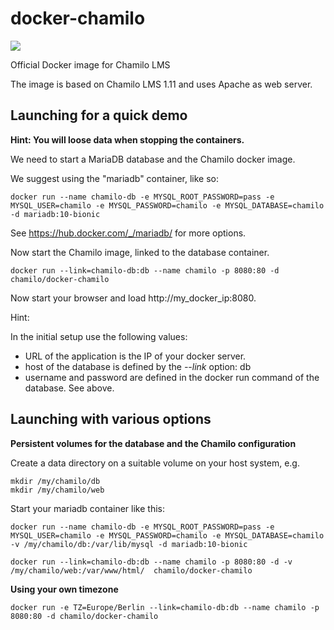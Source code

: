 # docker-chamilo

[![](https://images.microbadger.com/badges/image/chamilo/docker-chamilo.svg)](https://microbadger.com/images/chamilo/docker-chamilo "Get your own image badge on microbadger.com")

Official Docker image for Chamilo LMS

The image is based on Chamilo LMS 1.11 and uses Apache as web server.

## Launching for a quick demo

**Hint: You will loose data when stopping the containers.**

We need to start a MariaDB database and the Chamilo docker image.

We suggest using the "mariadb" container, like so:

```
docker run --name chamilo-db -e MYSQL_ROOT_PASSWORD=pass -e MYSQL_USER=chamilo -e MYSQL_PASSWORD=chamilo -e MYSQL_DATABASE=chamilo -d mariadb:10-bionic
```

See https://hub.docker.com/_/mariadb/ for more options.

Now start the Chamilo image, linked to the database container.

```
docker run --link=chamilo-db:db --name chamilo -p 8080:80 -d chamilo/docker-chamilo
```

Now start your browser and load http://my_docker_ip:8080.

Hint:

In the initial setup use the following values:

* URL of the application is the IP of your docker server.
* host of the database is defined by the *--link* option: db
* username and password are defined in the docker run command of the database. See above.

## Launching with various options

**Persistent volumes for the database and the Chamilo configuration**

Create a data directory on a suitable volume on your host system, e.g.

    mkdir /my/chamilo/db
    mkdir /my/chamilo/web


Start your mariadb container like this:

```
docker run --name chamilo-db -e MYSQL_ROOT_PASSWORD=pass -e MYSQL_USER=chamilo -e MYSQL_PASSWORD=chamilo -e MYSQL_DATABASE=chamilo -v /my/chamilo/db:/var/lib/mysql -d mariadb:10-bionic
```

```
docker run --link=chamilo-db:db --name chamilo -p 8080:80 -d -v /my/chamilo/web:/var/www/html/  chamilo/docker-chamilo
```

**Using your own timezone**

```
docker run -e TZ=Europe/Berlin --link=chamilo-db:db --name chamilo -p 8080:80 -d chamilo/docker-chamilo
```
